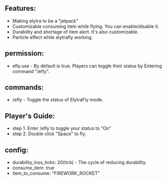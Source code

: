 ## Features:
- Making elytra to be a "jetpack"
- Customizable consuming item while flying. You can enable/disable it.
- Durability and shortage of item alert. It's also customizable.
- Particle effect while elytrafly working.
## permission: 
- efly.use - By default is true. Players can toggle their status by Entering command "/efly".  
## commands:  
- /efly - Toggle the status of ElytraFly mode.  
## Player's Guide:  
- step 1. Enter /efly to toggle your status to "On"  
- step 2. Double click "Space" to fly.  
## config:  
- durability_loss_ticks: 20(tick) - The cycle of reducing durability.
- consume_item: true  
- item_to_consume: "FIREWORK_ROCKET"  
